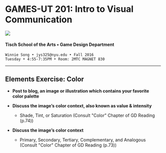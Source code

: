 # GAMES-UT 201: Intro to Visual Communication

![](http://www.fusionfilmfestival.com/wp-content/uploads/2013/01/tisch-logo-left.png)

#### Tisch School of the Arts • Game Design Department

    Winnie Song • jys325@nyu.edu • Fall 2016
    Tuesday • 4:55-7:35PM • Room: 2MTC MAGNET 830

---

## Elements Exercise: Color

* **Post to blog, an image or illustration which contains your favorite color palette**

* **Discuss the image’s color context, also known as value & intensity**
  * Shade, Tint, or Saturation (Consult "Color" Chapter of GD Reading (p.74))

* **Discuss the image’s color context**
  * Primary, Secondary, Tertiary, Complementary, and Analogous (Consult "Color" Chapter of GD Reading (p.73))

